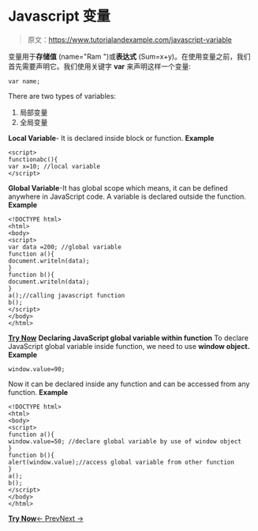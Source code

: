 # Javascript 变量

> 原文：<https://www.tutorialandexample.com/javascript-variable>

变量用于**存储值** (name="Ram ")或**表达式** (Sum=x+y)。在使用变量之前，我们首先需要声明它。我们使用关键字 **var** 来声明这样一个变量:

```
var name;
```

There are two types of variables:

1.  局部变量
2.  全局变量

**Local Variable**- It is declared inside block or function. **Example**

```
<script>  
functionabc(){  
var x=10; //local variable  
</script>
```

**Global Variable**-It has global scope which means, it can be defined anywhere in JavaScript code. A variable is declared outside the function. **Example**

```
<!DOCTYPE html>  
<html>  
<body>  
<script>  
var data =200; //global variable  
function a(){  
document.writeln(data);  
}  
function b(){  
document.writeln(data);  
}  
a();//calling javascript function  
b();  
</script>  
</body>  
</html>
```

**[Try Now](https://editor.tutorialandexample.com/web/test.jsp?filename=javascriptvariable1)** **Declaring JavaScript global variable within function** To declare JavaScript global variable inside function, we need to use **window object.** **Example**

```
window.value=90;
```

Now it can be declared inside any function and can be accessed from any function. **Example**

```
<!DOCTYPE html>  
<html>  
<body>  
<script>  
function a(){  
window.value=50; //declare global variable by use of window object  
}  
function b(){  
alert(window.value);//access global variable from other function  
}  
a();  
b();      
</script>  
</body>  
</html>
```

**[Try Now](https://editor.tutorialandexample.com/web/test.jsp?filename=javascriptvariable2)**[← Prev](https://www.tutorialandexample.com/javascript-comment)[Next →](https://www.tutorialandexample.com/javascript-data-types)